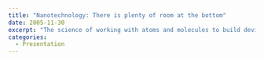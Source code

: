 ```yaml
---
title: "Nanotechnology: There is plenty of room at the bottom"
date: 2005-11-30
excerpt: "The science of working with atoms and molecules to build devices (such as robots) with extremely high precisions from the bottom-up such that are extremely small."
categories:
  - Presentation
---
```


<script async class="speakerdeck-embed" data-id="508be27bc21140000202811a" data-ratio="1.33333333333333" src="//speakerdeck.com/assets/embed.js"></script>
